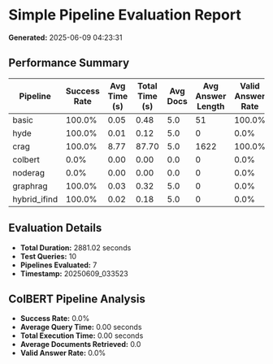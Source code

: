 # Simple Pipeline Evaluation Report
**Generated:** 2025-06-09 04:23:31

## Performance Summary

| Pipeline | Success Rate | Avg Time (s) | Total Time (s) | Avg Docs | Avg Answer Length | Valid Answer Rate |
|----------|--------------|--------------|----------------|----------|-------------------|-------------------|
| basic | 100.0% | 0.05 | 0.48 | 5.0 | 51 | 100.0% |
| hyde | 100.0% | 0.01 | 0.12 | 5.0 | 0 | 0.0% |
| crag | 100.0% | 8.77 | 87.70 | 5.0 | 1622 | 100.0% |
| colbert | 0.0% | 0.00 | 0.00 | 0.0 | 0 | 0.0% |
| noderag | 0.0% | 0.00 | 0.00 | 0.0 | 0 | 0.0% |
| graphrag | 100.0% | 0.03 | 0.32 | 5.0 | 0 | 0.0% |
| hybrid_ifind | 100.0% | 0.02 | 0.18 | 5.0 | 0 | 0.0% |

## Evaluation Details

- **Total Duration:** 2881.02 seconds
- **Test Queries:** 10
- **Pipelines Evaluated:** 7
- **Timestamp:** 20250609_033523

## ColBERT Pipeline Analysis

- **Success Rate:** 0.0%
- **Average Query Time:** 0.00 seconds
- **Total Execution Time:** 0.00 seconds
- **Average Documents Retrieved:** 0.0
- **Valid Answer Rate:** 0.0%

